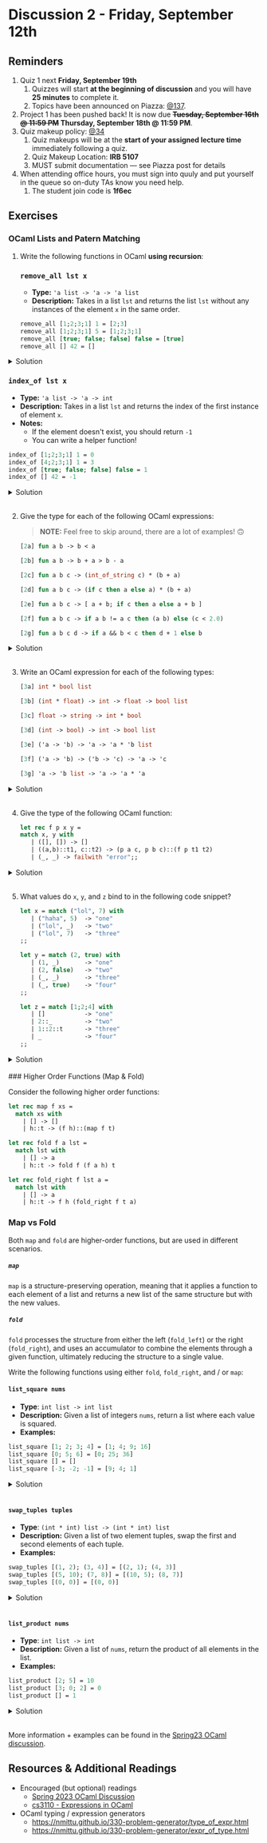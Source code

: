 # Discussion 2 - Friday, September 12th

## Reminders

1. Quiz 1 next **Friday, September 19th**
   1. Quizzes will start **at the beginning of discussion** and you will have **25 minutes** to complete it.
   1. Topics have been announced on Piazza: [@137](https://piazza.com/class/mbjy6l6wnge4f2/post/137).
3. Project 1 has been pushed back! It is now due **~~Tuesday, September 16th @ 11:59 PM~~ Thursday, September 18th @ 11:59 PM**.
4. Quiz makeup policy: [@34](https://piazza.com/class/mbjy6l6wnge4f2/post/34)
   1. Quiz makeups will be at the **start of your assigned lecture time** immediately following a quiz.
   1. Quiz Makeup Location: **IRB 5107**
   1. MUST submit documentation — see Piazza post for details
5. When attending office hours, you must sign into quuly and put yourself in the queue so on-duty TAs know you need help.
    1. The student join code is **1f6ec**    


## Exercises

### OCaml Lists and Patern Matching
1. Write the following functions in OCaml **using recursion**:

   ### `remove_all lst x`

   - **Type:** `'a list -> 'a -> 'a list`
   - **Description:** Takes in a list `lst` and returns the list `lst` without any instances of the element `x` in the same order.

   ```ocaml
   remove_all [1;2;3;1] 1 = [2;3]
   remove_all [1;2;3;1] 5 = [1;2;3;1]
   remove_all [true; false; false] false = [true]
   remove_all [] 42 = []
   ```

<details>
    <summary>Solution</summary>

    let rec remove_all lst x = match lst with
        | [] -> []
        | h::t -> if x = h then (remove_all t x) else h::(remove_all t x);;
    
</details>

   ### `index_of lst x`

   - **Type:** `'a list -> 'a -> int`
   - **Description:** Takes in a list `lst` and returns the index of the first instance of element `x`.
   - **Notes:**
     - If the element doesn't exist, you should return `-1`
     - You can write a helper function!

   ```ocaml
   index_of [1;2;3;1] 1 = 0
   index_of [4;2;3;1] 1 = 3
   index_of [true; false; false] false = 1
   index_of [] 42 = -1
   ```

<details>
    <summary>Solution</summary>
    
    let index_of lst x = 
        let rec helper lst x i = match lst with
        | [] -> -1
        | h::t -> if x = h then i else (helper t x (i + 1)) 
    in helper lst x 0;;
</details>
<br>

2. Give the type for each of the following OCaml expressions:

   > **NOTE:** Feel free to skip around, there are a lot of examples! 🙃

   ```ocaml
   [2a] fun a b -> b < a

   [2b] fun a b -> b + a > b - a

   [2c] fun a b c -> (int_of_string c) * (b + a)

   [2d] fun a b c -> (if c then a else a) * (b + a)

   [2e] fun a b c -> [ a + b; if c then a else a + b ]

   [2f] fun a b c -> if a b != a c then (a b) else (c < 2.0)

   [2g] fun a b c d -> if a && b < c then d + 1 else b
   ```

<details>
    <summary>Solution</summary>
    
    [2a] 'a -> 'a -> bool

    [2b] int -> int -> bool

    [2c] int -> int -> string -> int

    [2d] int -> int -> bool -> int

    [2e] int -> int -> bool -> int list

    [2f] (float -> bool) -> float -> float -> bool

    [2g] bool -> int -> int -> int -> int
</details>
<br>

3. Write an OCaml expression for each of the following types:

   ```ocaml
   [3a] int * bool list

   [3b] (int * float) -> int -> float -> bool list

   [3c] float -> string -> int * bool

   [3d] (int -> bool) -> int -> bool list

   [3e] ('a -> 'b) -> 'a -> 'a * 'b list

   [3f] ('a -> 'b) -> ('b -> 'c) -> 'a -> 'c

   [3g] 'a -> 'b list -> 'a -> 'a * 'a
   ```

<details>
    <summary>Solution</summary>
    
    [3a] (1, [true])
    (* NOTE: same thing as `int * (bool list)` *)

    [3b] fun (a, b) c d -> [a + 1 = c; b +. 1.0 = d]

    [3c] fun a b -> (int_of_float a, b = "a")

    [3d] fun f a -> [f a; a = 2]

    [3e] fun f a -> (a, [f a])

    [3f] fun f g a -> g (f a)

    [3g] fun a b c -> if (a = c && b = []) then (a,a) else (c,c)
</details>
<br>

4. Give the type of the following OCaml function:

   ```ocaml
   let rec f p x y =
   match x, y with
      | ([], []) -> []
      | ((a,b)::t1, c::t2) -> (p a c, p b c)::(f p t1 t2)
      | (_, _) -> failwith "error";;
   ```

<details>
    <summary>Solution</summary>
    
    ('a -> 'b -> 'c) -> ('a * 'a) list -> 'b list -> ('c * 'c) list
</details>
<br>

5. What values do `x`, `y`, and `z` bind to in the following code snippet?

   ```ocaml
   let x = match ("lol", 7) with
      | ("haha", 5)  -> "one"
      | ("lol", _)   -> "two"
      | ("lol", 7)   -> "three"
   ;;

   let y = match (2, true) with
      | (1, _)       -> "one"
      | (2, false)   -> "two"
      | (_, _)       -> "three"
      | (_, true)    -> "four"
   ;;

   let z = match [1;2;4] with
      | []           -> "one"
      | 2::_         -> "two"
      | 1::2::t      -> "three"
      | _            -> "four"
   ;;
   ```

<details>
    <summary>Solution</summary>
    
    x: two
    y: three
    z: three
</details>
<br>
### Higher Order Functions (Map & Fold)

Consider the following higher order functions:

```ocaml
let rec map f xs =
  match xs with
    | [] -> []
    | h::t -> (f h)::(map f t)

let rec fold f a lst =
  match lst with
    | [] -> a
    | h::t -> fold f (f a h) t

let rec fold_right f lst a =
  match lst with
    | [] -> a
    | h::t -> f h (fold_right f t a)
```

### Map vs Fold
Both `map` and `fold` are higher-order functions, but are used in different scenarios.

##### `map`
`map` is a structure-preserving operation, meaning that it applies a function to each element of a list and returns a new list of the same structure but with the new values. 

##### `fold`
`fold` processes the structure from either the left (`fold_left`) or the right (`fold_right`), and uses an accumulator to combine the elements through a given function, ultimately reducing the structure to a single value.

Write the following functions using either `fold`, `fold_right`, and / or `map`:

#### `list_square nums`

- **Type**: `int list -> int list`
- **Description:** Given a list of integers `nums`, return a list where each value is squared.
- **Examples:**

```ocaml
list_square [1; 2; 3; 4] = [1; 4; 9; 16]
list_square [0; 5; 6] = [0; 25; 36]
list_square [] = []
list_square [-3; -2; -1] = [9; 4; 1]
```

<details>
    <summary>Solution</summary>
    
    let list_square nums = map (fun x -> x * x) nums
</details>
<br>

#### `swap_tuples tuples`

- **Type**: `(int * int) list -> (int * int) list`
- **Description:** Given a list of two element tuples, swap the first and second elements of each tuple.
- **Examples:**

```ocaml
swap_tuples [(1, 2); (3, 4)] = [(2, 1); (4, 3)]
swap_tuples [(5, 10); (7, 8)] = [(10, 5); (8, 7)]
swap_tuples [(0, 0)] = [(0, 0)]
```

<details>
    <summary>Solution</summary>
    
    let swap_tuples tups = map (fun (a,b) -> (b,a)) tups
</details>
<br>

#### `list_product nums`

- **Type**: `int list -> int`
- **Description:** Given a list of `nums`, return the product of all elements in the list.
- **Examples:**

```ocaml
list_product [2; 5] = 10
list_product [3; 0; 2] = 0
list_product [] = 1
```

<details>
    <summary>Solution</summary>
    
    let list_product nums = fold (fun acc elem -> acc * elem) 1 nums
</details>
<br>

More information + examples can be found in the [Spring23 OCaml discussion](https://github.com/cmsc330-umd/spring23/tree/main/discussions/d3_ocaml).

## Resources & Additional Readings

- Encouraged (but optional) readings
  - [Spring 2023 OCaml Discussion](https://github.com/cmsc330-umd/spring23/tree/main/discussions/d3_ocaml)
  - [cs3110 - Expressions in OCaml](https://cs3110.github.io/textbook/chapters/basics/expressions.html)
- OCaml typing / expression generators
  - https://nmittu.github.io/330-problem-generator/type_of_expr.html
  - https://nmittu.github.io/330-problem-generator/expr_of_type.html
